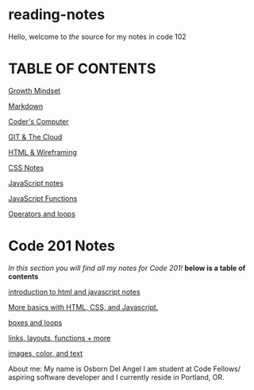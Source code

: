 # reading-notes
Hello, welcome to *the* source for my notes in code 102 
# TABLE OF CONTENTS

[Growth Mindset](growthmindset.md)

[Markdown](learningmarkdown.md)


[Coder's Computer](coderscomputer.md)

[GIT & The Cloud](gitandthecloud.md)

[HTML & Wireframing ](htmlnotes.md)

[CSS Notes](cssnotes.md)


[JavaScript notes](jsnotes.md)

[JavaScript Functions](javafunctions.md)

[Operators and loops](operatorandloops.md)


# Code 201 Notes
*In this section you will find all my notes for Code 201!* **below is a table of contents**

[ introduction to html and javascript notes](class-01.md)

[More basics with HTML, CSS, and Javascript.](class-02.md)

[boxes and loops](class-03.md)


[links, layouts, functions + more](class-04.md)

[images, color, and text](class-05.md)

About me: My name is Osborn Del Angel I am student at Code Fellows/ aspiring software developer and I currently reside in Portland, OR. 